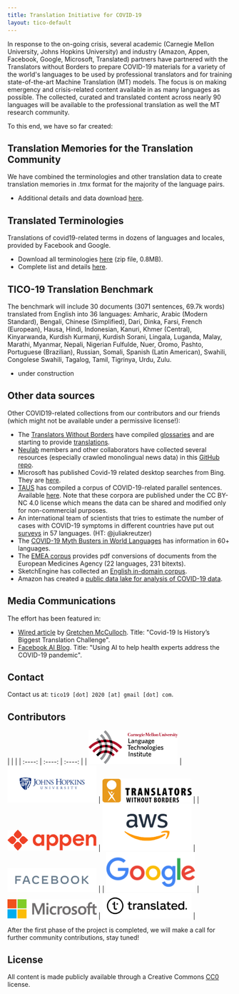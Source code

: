```yaml
---
title: Translation Initiative for COVID-19
layout: tico-default
---
```


In response to the on-going crisis, several academic (Carnegie Mellon University, Johns Hopkins University) and industry (Amazon, Appen, Facebook, Google, Microsoft, Translated) partners have partnered with the Translators without Borders to prepare COVID-19 materials for a variety of the world's languages to be used by professional translators and for training state-of-the-art Machine Translation (MT) models. The focus is on making emergency and crisis-related content available in as many languages as possible. The collected, curated and translated content across nearly 90 languages will be available to the professional translation as well the MT research community.

To this end, we have so far created:

## Translation Memories for the Translation Community

We have combined the terminologies and other translation data to create translation memories in .tmx format for the majority of the language pairs. 

* Additional details and data download [here](memories.html).


## Translated Terminologies
Translations of covid19-related terms in dozens of languages and locales, provided by Facebook and Google.

* Download all terminologies [here](data/terminologies.zip) (zip file, 0.8MB).
* Complete list and details [here](terminologies.html).


## TICO-19 Translation Benchmark

The benchmark will include 30 documents (3071 sentences, 69.7k words) translated from English into 36 languages:
Amharic, Arabic (Modern Standard), Bengali, Chinese (Simplified), Dari, Dinka, Farsi, French (European), Hausa, Hindi, Indonesian, Kanuri, Khmer (Central), Kinyarwanda, Kurdish Kurmanji, Kurdish Sorani, Lingala, Luganda, Malay, Marathi, Myanmar, Nepali, Nigerian Fulfulde, Nuer, Oromo, Pashto, Portuguese (Brazilian), Russian, Somali, Spanish (Latin American), Swahili, Congolese Swahili, Tagalog, Tamil, Tigrinya, Urdu, Zulu.

* under construction

## Other data sources

Other COVID19-related collections from our contributors and our friends (which might not be available under a permissive license!):

* The [Translators Without Borders](https://translatorswithoutborders.org/) have compiled [glossaries](https://translatorswithoutborders.org/twb-glossary-for-covid-19/) and are starting to provide [translations](https://translatorswithoutborders.org/translations-covid-19/).
* [Neulab](http://www.cs.cmu.edu/~neulab/) members and other collaborators have collected several resources (especially crawled monolingual news data) in this [GitHub repo](https://github.com/neulab/covid19-datashare).
* Microsoft has published Covid-19 related desktop searches from Bing. They are [here](https://github.com/microsoft/BingCoronavirusQuerySet).
* [TAUS](https://www.taus.net/) has compiled a corpus of COVID-19-related parallel sentences. Available [here](https://md.taus.net/corona). Note that these corpora are published under the CC BY-NC 4.0 license which means the data can be shared and modified only for non-commercial purposes.  
* An international team of scientists that tries to estimate the number of cases with COVID-19 symptoms in different countries have put out [surveys](https://github.com/GCGImdea/coronasurveys/blob/master/surveys.md) in 57 languages. (HT: @juliakreutzer)
* The [COVID-19 Myth Busters in World Languages](https://covid-no-mb.org/) has information in 60+ languages.
* The [EMEA corpus](http://opus.nlpl.eu/EMEA.php) provides pdf conversions of documents from the European Medicines Agency (22 languages, 231 bitexts).
* SketchEngine has collected an [English in-domain corpus](https://www.sketchengine.eu/covid19/).
* Amazon has created a [public data lake for analysis of COVID-19 data](https://aws.amazon.com/blogs/big-data/a-public-data-lake-for-analysis-of-covid-19-data/).

## Media Communications

The effort has been featured in:

* [Wired article](https://www.wired.com/story/covid-language-translation-problem/) by [Gretchen McCulloch](https://gretchenmcculloch.com/). Title: "Covid-19 Is History’s Biggest Translation Challenge".
* [Facebook AI Blog](https://ai.facebook.com/blog/using-ai-to-help-health-experts-address-the-covid-19-pandemic). Title: "Using AI to help health experts address the COVID-19 pandemic".


## Contact

Contact us at:   `tico19 [dot] 2020 [at] gmail [dot] com`.

## Contributors

| | |
| :----: | :----: | :----: |
| [<img src="logos/LTI.png" alt="CMU LTI logo" width="200">](https://lti.cs.cmu.edu) | [<img src="logos/jhu.jpg" alt="JHU logo" width="200">](http://cs.jhu.edu/) | [<img src="logos/TWB.png" alt="Translators Without Borders logo" width="200">](https://translatorswithoutborders.org/) |
| [<img src="logos/appen.svg" alt="Appen logo" width="200">](https://appen.com/) | [<img src="logos/amazon.png" alt="Amazon AWS logo" width="200">](https://aws.amazon.com/) | [<img src="logos/facebook.png" alt="Facebook logo" width="200">](https://www.facebook.com/) |
| [<img src="logos/google.png" alt="Google logo" width="200">](https://www.google.com/) | [<img src="logos/Microsoft.png" alt="Microsoft logo" width="200">](https://www.microsoft.com/) | [<img src="logos/translated.jpg" alt="Translated logo" width="200">](http://translated.com/) |

After the first phase of the project is completed, we will make a call for further community contributions, stay tuned!


## License
All content is made publicly available through a Creative Commons [CC0](LICENSE.md) license.
